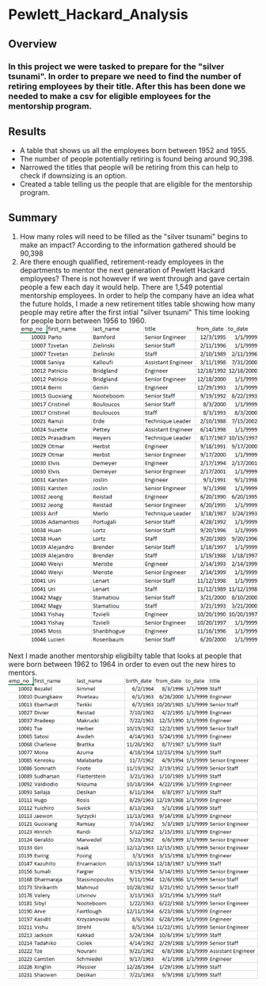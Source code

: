 # Pewlett_Hackard_Analysis

## Overview
### In this project we were tasked to prepare for the "silver tsunami". In order to prepare we need to find the number of retiring employees by their title. After this has been done we needed to make a csv for eligible employees for the mentorship program.
## Results 
- A table that shows us all the employees born between 1952 and 1955.
- The number of people potentially retiring is found being around 90,398.
- Narrowed the titles that people will be retiring from this can help to check if downsizing is an option.
- Created a table telling us the people that are eligible for the mentorship program.
## Summary 
1. How many roles will need to be filled as the "silver tsunami" begins to make an impact? According to the information gathered should be 90,398
2. Are there enough qualified, retirement-ready employees in the departments to mentor the next generation of Pewlett Hackard employees? There is not however if we went through and gave certain people a few each day it would help. There are 1,549 potential mentorship employees.
In order to help the company have an idea what the future holds, I made a new retirement titles table showing how many people may retire after the first intial "silver tsunami" This time looking for people born between 1956 to 1960.
!["Retirement Titles 2"](Resources/Retirement_titles_2.png)

Next I made another mentorship eligibilty table that looks at people that were born between 1962 to 1964 in order to even out the new hires to mentors.
!["Mentorship Eligibilty 2"](Resources/Mentorship_eligibilty_2.png)
